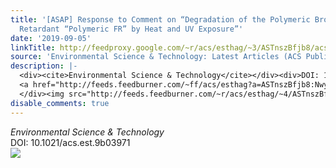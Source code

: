 ```yaml
---
title: '[ASAP] Response to Comment on “Degradation of the Polymeric Brominated Flame
  Retardant “Polymeric FR” by Heat and UV Exposure”'
date: '2019-09-05'
linkTitle: http://feedproxy.google.com/~r/acs/esthag/~3/ASTnszBfjb8/acs.est.9b03971
source: 'Environmental Science & Technology: Latest Articles (ACS Publications)'
description: |-
  <div><cite>Environmental Science & Technology</cite></div><div>DOI: 10.1021/acs.est.9b03971</div><div class="feedflare">
  <a href="http://feeds.feedburner.com/~ff/acs/esthag?a=ASTnszBfjb8:NwyP3kCJboU:yIl2AUoC8zA"><img src="http://feeds.feedburner.com/~ff/acs/esthag?d=yIl2AUoC8zA" border="0"></img></a>
  </div><img src="http://feeds.feedburner.com/~r/acs/esthag/~4/ASTnszBfjb8" height="1" width="1" ...
disable_comments: true
---
```

<div><cite>Environmental Science & Technology</cite></div><div>DOI: 10.1021/acs.est.9b03971</div><div class="feedflare">
<a href="http://feeds.feedburner.com/~ff/acs/esthag?a=ASTnszBfjb8:NwyP3kCJboU:yIl2AUoC8zA"><img src="http://feeds.feedburner.com/~ff/acs/esthag?d=yIl2AUoC8zA" border="0"></img></a>
</div><img src="http://feeds.feedburner.com/~r/acs/esthag/~4/ASTnszBfjb8" height="1" width="1" ...